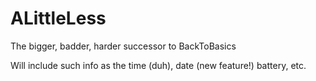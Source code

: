 # ALittleLess
The bigger, badder, harder successor to BackToBasics

Will include such info as the time (duh), date (new feature!) battery, etc.
